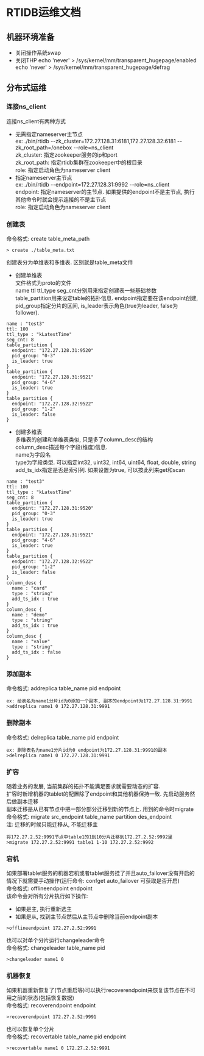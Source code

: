 # RTIDB运维文档

## 机器环境准备

* 关闭操作系统swap
* 关闭THP
  echo 'never' > /sys/kernel/mm/transparent_hugepage/enabled
  echo 'never' > /sys/kernel/mm/transparent_hugepage/defrag

## 分布式运维

### 连接ns_client
连接ns_client有两种方式
* 无需指定nameserver主节点  
  ex: ./bin/rtidb --zk_cluster=172.27.128.31:6181,172.27.128.32:6181 --zk_root_path=/onebox --role=ns_client  
  zk_cluster: 指定zookeeper服务的ip和port  
  zk_root_path: 指定rtidb集群在zookeeper中的根目录  
  role: 指定启动角色为nameserver client
* 指定nameserver主节点  
  ex: ./bin/rtidb --endpoint=172.27.128.31:9992 --role=ns_client  
  endpoint: 指定nameserver的主节点. 如果提供的endpoint不是主节点, 执行其他命令时就会提示连接的不是主节点  
  role: 指定启动角色为nameserver client

### 创建表
命令格式: create table_meta_path  
```
> create ./table_meta.txt
```
创建表分为单维表和多维表. 区别就是table_meta文件
* 创建单维表  
文件格式为proto的文件  
name ttl ttl_type seg_cnt分别用来指定创建表一些基础参数  
table_partition用来设定table的拓扑信息. endpoint指定要在该endpoint创建, pid_group指定分片的区间, is_leader表示角色(true为leader, false为follower).  
```
name : "test3"
ttl: 100
ttl_type : "kLatestTime"
seg_cnt: 8
table_partition {
  endpoint: "172.27.128.31:9520"
  pid_group: "0-3"
  is_leader: true
}
table_partition {
  endpoint: "172.27.128.31:9521"
  pid_group: "4-6"
  is_leader: true
}
table_partition {
  endpoint: "172.27.128.32:9522"
  pid_group: "1-2"
  is_leader: false
}
```

* 创建多维表  
多维表的创建和单维表类似, 只是多了column_desc的结构  
column_desc描述每个字段(维度)信息.   
name为字段名  
type为字段类型. 可以指定int32, uint32, int64, uint64, float, double, string  
add_ts_idx指定是否是索引列. 如果设置为true, 可以按此列来get和scan  
```
name : "test3"
ttl: 100
ttl_type : "kLatestTime"
seg_cnt: 8
table_partition {
  endpoint: "172.27.128.31:9520"
  pid_group: "0-3"
  is_leader: true
}
table_partition {
  endpoint: "172.27.128.31:9521"
  pid_group: "4-6"
  is_leader: true
}
table_partition {
  endpoint: "172.27.128.32:9522"
  pid_group: "1-2"
  is_leader: false
}
column_desc {
  name : "card"
  type : "string"
  add_ts_idx : true
}
column_desc {
  name : "demo"
  type : "string"
  add_ts_idx : true
}
column_desc {
  name : "value"
  type : "string"
  add_ts_idx : false
}

```

### 添加副本
命令格式: addreplica table_name pid endpoint  
```
ex: 给表名为name1分片id为0添加一个副本, 副本的endpoint为172.27.128.31:9991
>addreplica name1 0 172.27.128.31:9991
```

### 删除副本
命令格式: delreplica table_name pid endpoint  
```
ex: 删除表名为name1分片id为0 endpoint为172.27.128.31:9991的副本
>delreplica name1 0 172.27.128.31:9991
```

### 扩容
随着业务的发展, 当前集群的拓扑不能满足要求就需要动态的扩容.  
扩容时新增机器的tablet的配置除了endpoint和其他机器保持一致. 先启动服务然后做副本迁移  
副本迁移是从已有节点中把一部分部分迁移到新的节点上. 用到的命令时migrate  
命令格式: migrate src_endpoint table_name partition des_endpoint  
注: 迁移的时候只能迁移从, 不能迁移主
```
将172.27.2.52:9991节点中table1的1到10分片迁移到172.27.2.52:9992里
>migrate 172.27.2.52:9991 table1 1-10 172.27.2.52:9992
```

### 宕机
如果部署tablet服务的机器宕机或者tablet服务挂了并且auto_failover没有开启的情况下就需要手动操作(运行命令: confget auto_failover 可获取是否开启)  
命令格式: offlineendpoint endpoint  
该命令会对所有分片执行如下操作:
* 如果是主, 执行重新选主
* 如果是从, 找到主节点然后从主节点中删除当前endpoint副本
```
>offlineendpoint 172.27.2.52:9991
```
也可以对单个分片运行changeleader命令  
命令格式: changeleader table_name pid
```
>changeleader name1 0
```

### 机器恢复
如果机器重新恢复了(节点重启等)可以执行recoverendpoint来恢复该节点在不可用之前的状态(包括恢复数据)  
命令格式: recoverendpoint endpoint  
```
>recoverendpoint 172.27.2.52:9991
```
也可以恢复单个分片  
命令格式: recovertable table_name pid endpoint
```
>recovertable name1 0 172.27.2.52:9991
```
